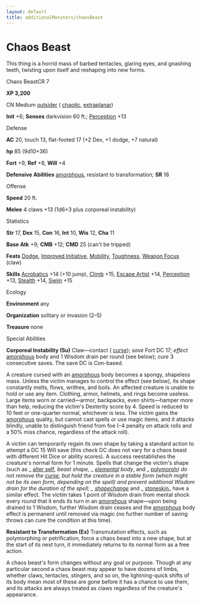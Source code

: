 ```yaml
---
layout: default
title: additionalMonsters/chaosBeast
---
```

# Chaos Beast

This thing is a horrid mass of barbed tentacles, glaring eyes, and gnashing teeth, twisting upon itself and reshaping into new forms.

Chaos BeastCR 7

**XP 3,200**

CN Medium [outsider](monsters/creatureTypes#_outsider) ( [chaotic](monsters/creatureTypes#_chaotic-subtype), [extraplanar](monsters/creatureTypes#_extraplanar-subtype))

**Init** +6; **Senses** darkvision 60 ft.; [Perception](additionalMonsters/../skills/perception#_perception) +13

Defense

**AC** 20, touch 13, flat-footed 17 (+2 Dex, +1 dodge, +7 natural)

**hp** 85 (9d10+36)

**Fort** +9, **Ref** +8, **Will** +4

**Defensive Abilities** [amorphous](monsters/universalMonsterRules#_amorphous), resistant to transformation; **SR** 18

Offense

**Speed** 20 ft.

**Melee** 4 claws +13 (1d6+3 plus corporeal instability)

Statistics

**Str** 17, **Dex** 15, **Con** 16, **Int** 10, **Wis** 12, **Cha** 11

**Base Atk** +9; **CMB** +12; **CMD** 25 (can't be tripped)

**Feats** [Dodge](additionalMonsters/../feats#_dodge), [Improved Initiative](additionalMonsters/../feats#_improved-initiative), [Mobility](additionalMonsters/../feats#_mobility), [Toughness](additionalMonsters/../feats#_toughness), [Weapon Focus](additionalMonsters/../feats#_weapon-focus) (claw)

**Skills** [Acrobatics](additionalMonsters/../skills/acrobatics#_acrobatics) +14 (+10 jump), [Climb](additionalMonsters/../skills/climb#_climb) +15, [Escape Artist](additionalMonsters/../skills/escapeArtist#_escape-artist) +14, [Perception](additionalMonsters/../skills/perception#_perception) +13, [Stealth](additionalMonsters/../skills/stealth#_stealth) +14, [Swim](additionalMonsters/../skills/swim#_swim) +15

Ecology

**Environment** any

**Organization** solitary or invasion (2–5)

**Treasure** none

Special Abilities

**Corporeal Instability (Su)** Claw—contact ( [curse](monsters/universalMonsterRules#_curse)); _save_ Fort DC 17; _effect_ [amorphous](monsters/universalMonsterRules#_amorphous) body and 1 Wisdom drain per round (see below); _cure_ 3 consecutive saves. The save DC is Con-based.

A creature cursed with an [amorphous](monsters/universalMonsterRules#_amorphous) body becomes a spongy, shapeless mass. Unless the victim manages to control the effect (see below), its shape constantly melts, flows, writhes, and boils. An affected creature is unable to hold or use any item. Clothing, armor, helmets, and rings become useless. Large items worn or carried—armor, backpacks, even shirts—hamper more than help, reducing the victim's Dexterity score by 4. Speed is reduced to 10 feet or one-quarter normal, whichever is less. The victim gains the [amorphous](monsters/universalMonsterRules#_amorphous) quality, but cannot cast spells or use magic items, and it attacks blindly, unable to distinguish friend from foe (–4 penalty on attack rolls and a 50% miss chance, regardless of the attack roll).

A victim can temporarily regain its own shape by taking a standard action to attempt a DC 15 Will save (this check DC does not vary for a chaos beast with different Hit Dice or ability scores). A success reestablishes the creature's normal form for 1 minute. Spells that change the victim's shape (such as _ [alter self](additionalMonsters/../spells/alterSelf#_alter-self)_, _beast shape_, _ [elemental](monsters/creatureTypes#_elemental-subtype) body_, and _ [polymorph](additionalMonsters/../spells/polymorph#_polymorph)_) do not remove the [curse](monsters/universalMonsterRules#_curse), but hold the creature in a stable form (which might not be its own form, depending on the spell) and prevent additional Wisdom drain for the duration of the spell; _ [shapechange](additionalMonsters/../spells/shapechange#_shapechange)_ and _ [stoneskin](additionalMonsters/../spells/stoneskin#_stoneskin)_ have a similar effect. The victim takes 1 point of Wisdom drain from mental shock every round that it ends its turn in an [amorphous](monsters/universalMonsterRules#_amorphous) shape—upon being drained to 1 Wisdom, further Wisdom drain ceases and the [amorphous](monsters/universalMonsterRules#_amorphous) body effect is permanent until removed via magic (no further number of saving throws can cure the condition at this time).

**Resistant to Transformation (Ex)** Transmutation effects, such as polymorphing or petrification, force a chaos beast into a new shape, but at the start of its next turn, it immediately returns to its normal form as a free action.

A chaos beast's form changes without any goal or purpose. Though at any particular second a chaos beast may appear to have dozens of limbs, whether claws, tentacles, stingers, and so on, the lightning-quick shifts of its body mean most of these are gone before it has a chance to use them, and its attacks are always treated as claws regardless of the creature's appearance.

